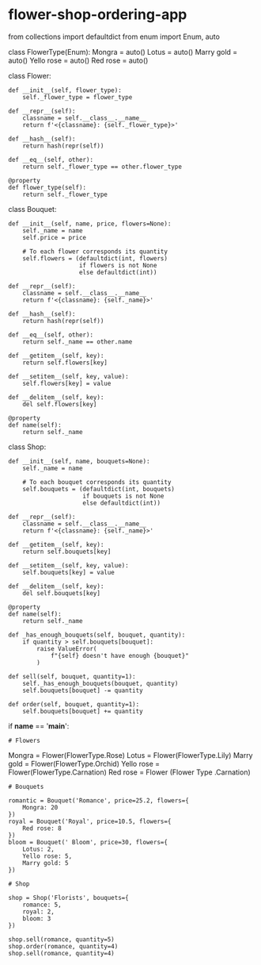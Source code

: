# flower-shop-ordering-app

from collections import defaultdict
from enum import Enum, auto


class FlowerType(Enum):
    Mongra = auto()
    Lotus = auto()
    Marry gold = auto()
    Yello rose = auto()
    Red rose = auto()


class Flower:

    def __init__(self, flower_type):
        self._flower_type = flower_type

    def __repr__(self):
        classname = self.__class__.__name__
        return f'<{classname}: {self._flower_type}>'

    def __hash__(self):
        return hash(repr(self))

    def __eq__(self, other):
        return self._flower_type == other.flower_type

    @property
    def flower_type(self):
        return self._flower_type


class Bouquet:

    def __init__(self, name, price, flowers=None):
        self._name = name
        self.price = price

        # To each flower corresponds its quantity
        self.flowers = (defaultdict(int, flowers)
                        if flowers is not None
                        else defaultdict(int))

    def __repr__(self):
        classname = self.__class__.__name__
        return f'<{classname}: {self._name}>'

    def __hash__(self):
        return hash(repr(self))

    def __eq__(self, other):
        return self._name == other.name

    def __getitem__(self, key):
        return self.flowers[key]

    def __setitem__(self, key, value):
        self.flowers[key] = value

    def __delitem__(self, key):
        del self.flowers[key]

    @property
    def name(self):
        return self._name


class Shop:

    def __init__(self, name, bouquets=None):
        self._name = name

        # To each bouquet corresponds its quantity
        self.bouquets = (defaultdict(int, bouquets)
                         if bouquets is not None
                         else defaultdict(int))

    def __repr__(self):
        classname = self.__class__.__name__
        return f'<{classname}: {self._name}>'

    def __getitem__(self, key):
        return self.bouquets[key]

    def __setitem__(self, key, value):
        self.bouquets[key] = value

    def __delitem__(self, key):
        del self.bouquets[key]

    @property
    def name(self):
        return self._name

    def _has_enough_bouquets(self, bouquet, quantity):
        if quantity > self.bouquets[bouquet]:
            raise ValueError(
                f"{self} doesn't have enough {bouquet}"
            )

    def sell(self, bouquet, quantity=1):
        self._has_enough_bouquets(bouquet, quantity)
        self.bouquets[bouquet] -= quantity

    def order(self, bouquet, quantity=1):
        self.bouquets[bouquet] += quantity


if __name__ == '__main__':

    # Flowers

   Mongra = Flower(FlowerType.Rose)
    Lotus = Flower(FlowerType.Lily)
    Marry gold = Flower(FlowerType.Orchid)
    Yello rose = Flower(FlowerType.Carnation)
    Red rose = Flower (Flower Type .Carnation)

    # Bouquets

    romantic = Bouquet('Romance', price=25.2, flowers={
        Mongra: 20
    })
    royal = Bouquet('Royal', price=10.5, flowers={
        Red rose: 8
    })
    bloom = Bouquet(' Bloom', price=30, flowers={
        Lotus: 2,
        Yello rose: 5,
        Marry gold: 5
    })

    # Shop

    shop = Shop('Florists', bouquets={
        romance: 5,
        royal: 2,
        bloom: 3
    })

    shop.sell(romance, quantity=5)
    shop.order(romance, quantity=4)
    shop.sell(romance, quantity=4)
